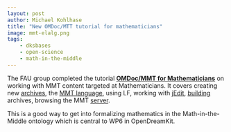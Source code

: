 ```yaml
---
layout: post
author: Michael Kohlhase
title: "New OMDoc/MTT tutorial for mathematicians"
image: mmt-elalg.png
tags:
    - dksbases
    - open-science
    - math-in-the-middle
---
```

The FAU group completed the tutorial **[OMDoc/MMT for Mathematicians](https://gl.mathhub.info/Tutorials/Mathematicians/blob/master/tutorial/mmt-math-tutorial.pdf)** on working with MMT content targeted at Mathematicians. It covers creating new [archives](http://uniformal.github.io/doc/applications/archives.html), the [MMT language](http://uniformal.github.io/doc/language/), using LF, working with [jEdit](http://uniformal.github.io/doc/applications/jedit.html), [building](http://uniformal.github.io/doc/applications/building.html) archives, browsing the MMT [server](http://uniformal.github.io/doc/applications/server.html).

This is a good way to get into formalizing mathematics in the Math-in-the-Middle ontology which is central to WP6 in OpenDreamKit.
